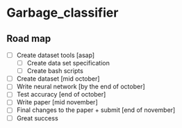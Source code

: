 # Garbage_classifier

## Road map
- [ ] Create dataset tools [asap]
    - [ ] Create data set specification
    - [ ] Create bash scripts
- [ ] Create dataset [mid october]
- [ ] Write neural network [by the end of october]
- [ ] Test accuracy [end of october]
- [ ] Write paper [mid november]
- [ ] Final changes to the paper + submit [end of november]
- [ ] Great success
